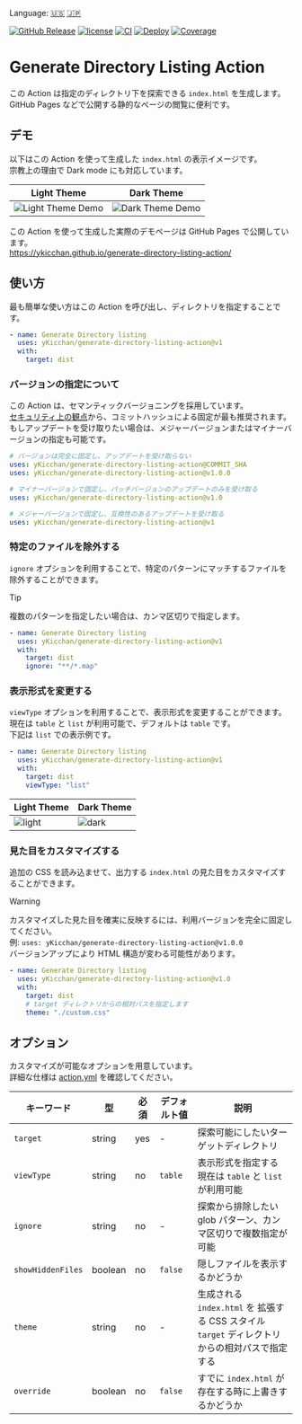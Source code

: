 Language: [🇺🇸](./README.md) [🇯🇵](./README.ja.md)

[![GitHub Release](https://img.shields.io/github/v/release/yKicchan/generate-directory-listing-action)](https://github.com/yKicchan/generate-directory-listing-action/releases)
[![license](https://img.shields.io/github/license/yKicchan/generate-directory-listing-action)](https://github.com/yKicchan/generate-directory-listing-action/blob/main/LICENSE)
[![CI](https://github.com/yKicchan/generate-directory-listing-action/actions/workflows/ci.yml/badge.svg)](https://github.com/yKicchan/generate-directory-listing-action/actions/workflows/ci.yml)
[![Deploy](https://github.com/yKicchan/generate-directory-listing-action/actions/workflows/deploy.yml/badge.svg)](https://github.com/yKicchan/generate-directory-listing-action/actions/workflows/deploy.yml)
[![Coverage](https://ykicchan.github.io/generate-directory-listing-action/coverage/badge.svg)](https://ykicchan.github.io/generate-directory-listing-action/coverage)

# Generate Directory Listing Action

この Action は指定のディレクトリ下を探索できる `index.html` を生成します。  
GitHub Pages などで公開する静的なページの閲覧に便利です。

## デモ

以下はこの Action を使って生成した `index.html` の表示イメージです。  
宗教上の理由で Dark mode にも対応しています。

| Light Theme | Dark Theme |
| --- | --- |
| ![Light Theme Demo](https://github.com/user-attachments/assets/12db5a6a-4b25-45dd-aab6-eac3163e4d10) | ![Dark Theme Demo](https://github.com/user-attachments/assets/db7691a9-8e37-47ac-920f-aa0b4e634b99) |

この Action を使って生成した実際のデモページは GitHub Pages で公開しています。  
https://ykicchan.github.io/generate-directory-listing-action/

## 使い方

最も簡単な使い方はこの Action を呼び出し、ディレクトリを指定することです。

```yml
- name: Generate Directory listing
  uses: yKicchan/generate-directory-listing-action@v1
  with:
    target: dist
```

### バージョンの指定について

この Action は、セマンティックバージョニングを採用しています。  
[セキュリティ上の観点](https://docs.github.com/ja/actions/security-for-github-actions/security-guides/security-hardening-for-github-actions)から、コミットハッシュによる固定が最も推奨されます。  
もしアップデートを受け取りたい場合は、メジャーバージョンまたはマイナーバージョンの指定も可能です。

```yml
# バージョンは完全に固定し、アップデートを受け取らない
uses: yKicchan/generate-directory-listing-action@COMMIT_SHA
uses: yKicchan/generate-directory-listing-action@v1.0.0

# マイナーバージョンで固定し、パッチバージョンのアップデートのみを受け取る
uses: yKicchan/generate-directory-listing-action@v1.0

# メジャーバージョンで固定し、互換性のあるアップデートを受け取る
uses: yKicchan/generate-directory-listing-action@v1
```

### 特定のファイルを除外する

`ignore` オプションを利用することで、特定のパターンにマッチするファイルを除外することができます。

> [!tip]
> 複数のパターンを指定したい場合は、カンマ区切りで指定します。

```yml
- name: Generate Directory listing
  uses: yKicchan/generate-directory-listing-action@v1
  with:
    target: dist
    ignore: "**/*.map"
```

### 表示形式を変更する

`viewType` オプションを利用することで、表示形式を変更することができます。  
現在は `table` と `list` が利用可能で、デフォルトは `table` です。  
下記は `list` での表示例です。

```yml
- name: Generate Directory listing
  uses: yKicchan/generate-directory-listing-action@v1
  with:
    target: dist
    viewType: "list"
```

| Light Theme | Dark Theme |
| --- | --- |
| ![light](https://github.com/user-attachments/assets/7046a514-17d9-49e0-b090-8fa462256088) | ![dark](https://github.com/user-attachments/assets/6b952edd-8d82-4dee-a290-19da264580eb) |

### 見た目をカスタマイズする

追加の CSS を読み込ませて、出力する `index.html` の見た目をカスタマイズすることができます。

> [!warning]
> カスタマイズした見た目を確実に反映するには、利用バージョンを完全に固定してください。  
> 例: `uses: yKicchan/generate-directory-listing-action@v1.0.0`  
> バージョンアップにより HTML 構造が変わる可能性があります。

```yml
- name: Generate Directory listing
  uses: yKicchan/generate-directory-listing-action@v1.0
  with:
    target: dist
    # target ディレクトリからの相対パスを指定します
    theme: "./custom.css"
```

## オプション

カスタマイズが可能なオプションを用意しています。  
詳細な仕様は [action.yml](./action.yml) を確認してください。

| キーワード | 型 | 必須 | デフォルト値 | 説明 |
| --- | --- | --- | --- | --- |
| `target` | string | yes | - | 探索可能にしたいターゲットディレクトリ |
| `viewType` | string | no | `table` | 表示形式を指定する<br>現在は `table` と `list` が利用可能 |
| `ignore` | string | no | - | 探索から排除したい glob パターン、カンマ区切りで複数指定が可能 |
| `showHiddenFiles` | boolean | no | `false` | 隠しファイルを表示するかどうか |
| `theme` | string | no | - | 生成される `index.html` を 拡張する CSS スタイル<br>`target` ディレクトリからの相対パスで指定する |
| `override` | boolean | no | `false` | すでに `index.html` が存在する時に上書きするかどうか |
